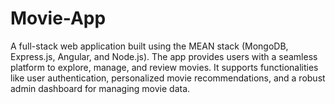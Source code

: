 # Movie-App
A full-stack web application built using the MEAN stack (MongoDB, Express.js, Angular, and Node.js). The app provides users with a seamless platform to explore, manage, and review movies. It supports functionalities like user authentication, personalized movie recommendations, and a robust admin dashboard for managing movie data.
